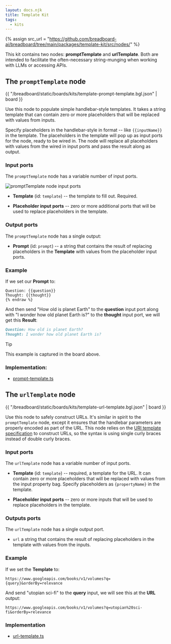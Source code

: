 ```yaml
---
layout: docs.njk
title: Template Kit
tags:
  - kits
---
```


{% assign src_url = "https://github.com/breadboard-ai/breadboard/tree/main/packages/template-kit/src/nodes/" %}

This kit contains two nodes: **promptTemplate** and **urlTemplate**. Both are intended to facilitate the often-necessary string-munging when working with LLMs or accessing APIs.

## The `promptTemplate` node

{{ "/breadboard/static/boards/kits/template-prompt-template.bgl.json" | board }}

Use this node to populate simple handlebar-style templates. It takes a string template that can contain zero or more placeholders that will be replaced with values from inputs.

Specify placeholders in the handlebar-style in format -- like `{{inputName}}` in the template. The placeholders in the template will pop up as input ports for the node, ready to be wired in. The node will replace all placeholders with values from the wired in input ports and pass the result along as output.

### Input ports

The `promptTemplate` node has a variable number of input ports.

![promptTemplate node input ports](/breadboard/static/images/template-kit/prompt-template-inputs.png)

- **Template** (id: `template`) -- the template to fill out. Required.

- **Placeholder input ports** -- zero or more additional ports that will be used to replace placeholders in the template.

### Output ports

The `promptTemplate` node has a single output:

- **Prompt** (id: `prompt`) -- a string that contains the result of replacing placeholders in the **Template** with values from the placeholder input ports.

### Example

If we set our **Prompt** to:

```markdown{% raw %}
Question: {{question}}
Thought: {{thought}}
{% endraw %}
```

And then send "How old is planet Earth" to the **question** input port along with "I wonder how old planet Earth is?" to the **thought** input port, we will get this **Result**:

```markdown
Question: How old is planet Earth?
Thought: I wonder how old planet Earth is?
```

> [!TIP]
> This example is captured in the board above.

### Implementation:

- [prompt-template.ts]({{src_url}}prompt-template.ts)

## The `urlTemplate` node

{{ "/breadboard/static/boards/kits/template-url-template.bgl.json" | board }}

Use this node to safely construct URLs. It's similar in spirit to the `promptTemplate` node, except it ensures that the handlebar parameters are properly encoded as part of the URL. This node relies on the [URI template specification](https://tools.ietf.org/html/rfc6570) to construct URLs, so the syntax is using single curly braces instead of double curly braces.

### Input ports

The `urlTemplate` node has a variable number of input ports.

- **Template** (id: `template`) -- required, a template for the URL. It can contain zero or more placeholders that will be replaced with values from the input property bag. Specify placeholders as `{propertyName}` in the template.

- **Placeholder input ports** -- zero or more inputs that will be used to replace placeholders in the template.

### Outputs ports

The `urlTemplate` node has a single output port.

- `url` a string that contains the result of replacing placeholders in the template with values from the inputs.

### Example

If we set the **Template** to:

```url
https://www.googleapis.com/books/v1/volumes?q={query}&orderBy=relevance
```

And send "utopian sci-fi" to the **query** input, we will see this at the **URL** output:

```url
https://www.googleapis.com/books/v1/volumes?q=utopian%20sci-fi&orderBy=relevance
```

### Implementation

- [url-template.ts]({{src_url}}url-template.ts)
